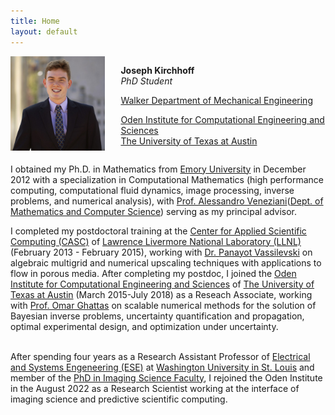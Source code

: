 ```yaml
---
title: Home
layout: default
---
```


<div id="twosided">
<div id="left" style="float: left; max-width: 30%;border: 10px"> 
    <img src="images/profile.jpg" />
</div>
<div id="right" style="float: right; width: 65%; vertical-align: middle;">
<p> <b>Joseph Kirchhoff</b> <br> <em>PhD Student</em> </p>
<p> <a href="https://www.me.utexas.edu/" target="blank">Walker Department of Mechanical Engineering</a><br>
<p> <a href="https://oden.utexas.edu" target="blank">Oden Institute for Computational Engineering and Sciences</a><br>
<a href="https://utexas.edu" target="blank">The University of Texas at Austin</a></p>
</div>
</div>
<div id="clearer" style="clear: both"> </div>

I obtained my Ph.D. in Mathematics from [Emory University](http://emory.edu/) in December 2012 with a specialization in Computational Mathematics (high performance computing, computational fluid dynamics, image processing, inverse problems, and numerical analysis), with [Prof. Alessandro Veneziani](http://mathcs.emory.edu/~ale)([Dept. of Mathematics and Computer Science](http://www.mathcs.emory.edu/)) serving as my principal advisor.

I completed my postdoctoral training at the [Center for Applied Scientific Computing (CASC)](http://computation.llnl.gov/casc/) of [Lawrence Livermore National Laboratory (LLNL)](https://llnl.gov/) (February 2013 - February 2015), working with [Dr. Panayot Vassilevski](http://people.llnl.gov/vassilevski1) on algebraic multigrid and numerical upscaling techniques with applications to flow in porous media. After completing my postdoc, I joined the [Oden Institute for Computational Engineering and Sciences](http://oden.utexas.edu/) of [The University of Texas at Austin](http://utexas.edu/) (March 2015-July 2018) as a Reseach Associate, working with [Prof. Omar Ghattas](http://users.oden.utexas.edu/~omar) on scalable numerical methods for the solution of Bayesian inverse problems, uncertainty quantification and propagation, optimal experimental design, and optimization under uncertainty.<br><br>

After spending four years as a Research Assistant Professor of [Electrical and Systems Engeneering (ESE)](https://ese.wustl.edu/Pages/default.aspx) at [Washington University in St. Louis](https://wustl.edu) and member of the [PhD in Imaging Science Faculty](https://engineering.wustl.edu/departments-faculty/interdisciplinary-degree-programs/imaging-science/Pages/default.aspx), I rejoined the Oden Institute in the August 2022 as a Research Scientist working at the interface of imaging science and predictive scientific computing.<br>




